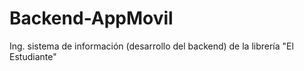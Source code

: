 # Backend-AppMovil
Ing. sistema de información (desarrollo del backend) de la librería "El Estudiante"

